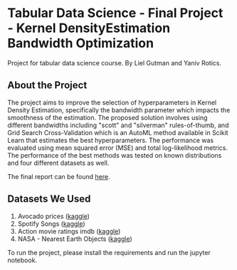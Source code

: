 # Tabular Data Science - Final Project - Kernel DensityEstimation Bandwidth Optimization
Project for tabular data science course.
By Liel Gutman and Yaniv Rotics.

## About the Project
The project aims to improve the selection of hyperparameters in Kernel Density Estimation, specifically the bandwidth parameter which impacts the smoothness of the estimation. The proposed solution involves using different bandwidths including "scott" and "silverman" rules-of-thumb, and Grid Search Cross-Validation which is an AutoML method available in Scikit Learn that estimates the best hyperparameters.
The performance was evaluated using mean squared error (MSE) and total log-likelihood metrics. The performance of the best methods was tested on known distributions and four different datasets as well.

The final report can be found [here](https://github.com/lielgut/Kernel-Density-Estimation/blob/main/report.pdf).

## Datasets We Used
1. Avocado prices ([kaggle](https://www.kaggle.com/datasets/neuromusic/avocado-prices))
2. Spotify Songs ([kaggle](https://www.kaggle.com/datasets/mrmorj/dataset-of-songs-in-spotify))
3. Action movie ratings imdb ([kaggle](https://www.kaggle.com/datasets/rajugc/imdb-movies-dataset-based-on-genre))
4. NASA - Nearest Earth Objects ([kaggle](https://www.kaggle.com/datasets/sameepvani/nasa-nearest-earth-objects?select=neo.csv))

To run the project, please install the requirements and run the jupyter notebook.

